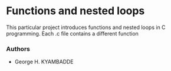 # Functions and nested loops
This particular project introduces functions and nested loops in C programming. Each .c file contains a different function

### Authors
* George H. KYAMBADDE
